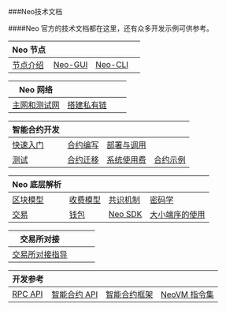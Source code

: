 ###Neo技术文档

####Neo 官方的技术文档都在这里，还有众多开发示例可供参考。

| Neo 节点                         |                                |                              |      |
| -------------------------------- | ------------------------------ | ---------------------------- | ---- |
| [节点介绍](node/introduction.md) | [Neo-GUI](node/gui/install.md) | [Neo-CLI](node/cli/setup.md) |      |

| Neo 网络                           |                                              |      |      |
| ---------------------------------- | -------------------------------------------- | ---- | ---- |
| [主网和测试网](network/testnet.md) | [搭建私有链 ](network/private-chain/solo.md) |      |      |

| 智能合约开发                                  |                                |                                   |                                     |
| --------------------------------------------- | ------------------------------ | --------------------------------- | ----------------------------------- |
| [快速入门](sc/gettingstarted/introduction.md) | [合约编写](sc/write/basics.md) | [部署与调用](sc/deploy/deploy.md) |                                     |
| [测试](sc/test.md)                            | [合约迁移](sc/migrate.md)      | [系统使用费](sc/fees.md)          | [合约示例](sc/sample/HelloWorld.md) |

| Neo 底层解析                                    |                                               |                                                      |                                                            |
| ----------------------------------------------- | --------------------------------------------- | ---------------------------------------------------- | ---------------------------------------------------------- |
| [区块模型](tooldev/concept/blockchain/block.md) | [收费模型](tooldev/concept/charging_model.md) | [共识机制](tooldev/consensus/consensus_algorithm.md) | [密码学](tooldev/concept/cryptography/encode_algorithm.md) |
| [交易](tooldev/transaction/transaction.md)      | [钱包](tooldev/wallets.md)                    | [Neo SDK](tooldev/sdk/introduction.md)               | [大小端序的使用](tooldev/concept/endian.md)                |

| 交易所对接                            |      |      |      |
| ------------------------------------- | ---- | ---- | ---- |
| [交易所对接指导](exchange/general.md) |      |      |      |

| 开发参考                                       |                                        |                                       |                                     |
| ---------------------------------------------- | -------------------------------------- | ------------------------------------- | ----------------------------------- |
| [RPC API](reference/rpc/latest-version/api.md) | [智能合约 API](reference/scapi/api.md) | [智能合约框架](reference/scapi/fw.md) | [NeoVM 指令集](reference/neo_vm.md) |

<link href="index.css" rel="stylesheet" />

